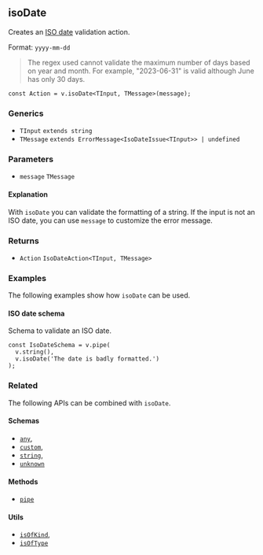 isoDate
-------

Creates an [ISO date](https://en.wikipedia.org/wiki/ISO_8601) validation action.

Format: `yyyy-mm-dd`

> The regex used cannot validate the maximum number of days based on year and month. For example, "2023-06-31" is valid although June has only 30 days.

    const Action = v.isoDate<TInput, TMessage>(message);
    

### Generics

*   `TInput` `extends string`
*   `TMessage` `extends ErrorMessage<IsoDateIssue<TInput>> | undefined`

### Parameters

*   `message` `TMessage`

#### Explanation

With `isoDate` you can validate the formatting of a string. If the input is not an ISO date, you can use `message` to customize the error message.

### Returns

*   `Action` `IsoDateAction<TInput, TMessage>`

### Examples

The following examples show how `isoDate` can be used.

#### ISO date schema

Schema to validate an ISO date.

    const IsoDateSchema = v.pipe(
      v.string(),
      v.isoDate('The date is badly formatted.')
    );
    

### Related

The following APIs can be combined with `isoDate`.

#### Schemas

*   [`any`](any.md),
*   [`custom`](custom.md),
*   [`string`](string.md),
*   [`unknown`](unknown.md)

#### Methods

*   [`pipe`](pipe.md)

#### Utils

*   [`isOfKind`](isOfKind.md),
*   [`isOfType`](isOfType.md)